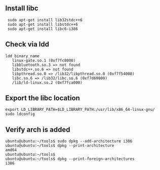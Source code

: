 ## Install libc 

```
 sudo apt-get install lib32stdc++6
 sudo apt-get install libstdc++6
 sudo apt-get install libc6-i386
 ```
 
 ## Check via ldd 
 
 ```
 ldd binary_name
	linux-gate.so.1 (0xf7fc8000)
	libbluetooth.so.3 => not found
	libstdc++.so.6 => not found
	libpthread.so.0 => /lib32/libpthread.so.0 (0xf7f54000)
	libc.so.6 => /lib32/libc.so.6 (0xf7d69000)
	/lib/ld-linux.so.2 (0xf7fca000)
 ```
 
 ## Export the libc location 
 
 ```
 export LD_LIBRARY_PATH=$LD_LIBRARY_PATH:/usr/lib/x86_64-linux-gnu/
 sudo ldconfig
 ```
 
 ## Verify arch is added
 
 ```
ubuntu@ubuntu:~/tools$ sudo dpkg --add-architecture i386
ubuntu@ubuntu:~/tools$ dpkg --print-architecture
amd64
ubuntu@ubuntu:~/tools$ 
ubuntu@ubuntu:~/tools$ dpkg --print-foreign-architectures
i386

```
